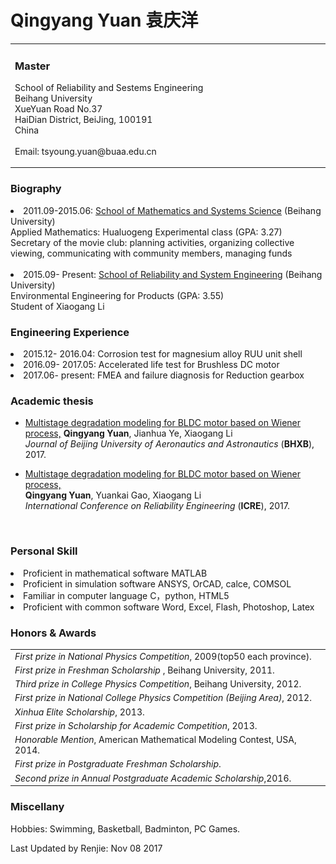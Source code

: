 # Qingyang Yuan 袁庆洋
<html>
	<head>
		<meta charset="utf-8" />
		<table>
			<tbody>
				<tr>
					<td width="560">
						<h3>Master</h3>
			  			<p>School of Reliability and Sestems Engineering<br />
						Beihang University <br />
          					XueYuan Road No.37 <br />
          					HaiDian District, BeiJing, 100191 <br />
          					China <br />
          					<br />
						Email: tsyoung.yuan@buaa.edu.cn</p>
					<td>
						<img src="./1.jpg" border="0" width="270"><br />
					</td>			
				</tr>
			</tbody>
		</table>
	</head>
<body>
<div id="biography">
<h3>Biography</h3>
<p>
  <li>2011.09-2015.06: <a href="http://smss.buaa.edu.cn/">School of Mathematics and Systems Science</a> (Beihang University)
  	<br />Applied Mathematics: Hualuogeng Experimental class (GPA: 3.27)
  <br />Secretary of the movie club: planning activities, organizing collective viewing, communicating with community members, managing funds <br /><br />
  <li>2015.09- Present: <a href="http://rse.buaa.edu.cn/">School of Reliability and System Engineering</a> (Beihang University)  
  <br />Environmental Engineering for Products (GPA: 3.55) <br />Student of <ahref="http://rse.buaa.edu.cn/teacher/lixiaogang.html">Xiaogang Li</a></li>
</p>
</div>
<div id="Engineering Experience">
<h3>Engineering Experience</h3>
    <li> 2015.12- 2016.04: Corrosion test for magnesium alloy RUU unit shell </li>
    <li> 2016.09- 2017.05: Accelerated life test for Brushless DC motor</li>
    <li> 2017.06- present: FMEA and failure diagnosis for Reduction gearbox</li>
</div>

<div id="publications">
<h3>Academic thesis</h3>
<ul>
  <li> <a href="./papers/BLDC电机温度退化多段维纳过程建模.pdf">Multistage degradation modeling for BLDC motor based on Wiener process,</a>
    <b>Qingyang Yuan</b>, Jianhua Ye, Xiaogang Li<br />
    <em>Journal of Beijing University of Aeronautics and Astronautics</em> (<b>BHXB</b>), 2017. <br />
    <p style="margin-top:3px"></p>
  </li>
   <li>
    <a href="./papers/Multistage degradation modeling for BLDC motor based on Wiener process(RE04).pdf">Multistage degradation modeling for BLDC motor based on Wiener process,<br /></a>
     <b>Qingyang Yuan</b>, Yuankai Gao, Xiaogang Li<br />
    <em>International Conference on Reliability Engineering</em> (<b>ICRE</b>), 2017. <br />
    <p style="margin-top:3px"></p>
  </li>
    <br />
</ul>
</div>
<div id="skill">
<h3>Personal Skill</h3>
    <li> Proficient in mathematical software MATLAB</li>
    <li> Proficient in simulation software ANSYS, OrCAD, calce, COMSOL</li>
    <li> Familiar in computer language C，python, HTML5</li>
    <li> Proficient with common software Word, Excel, Flash, Photoshop, Latex</li>
</div>
<div id="awards">
<h3>Honors & Awards</h3>
<table>
	<tbody>
		<tr><td><i>First prize in National Physics Competition</i>, 2009(top50 each province).</td></tr>
		<tr><td><I>First prize in Freshman Scholarship</I> , Beihang University, 2011.</td></tr>
		<tr><td><I>Third prize in College Physics Competition</I>,  Beihang University, 2012.</td></tr>
	    <tr><td><I>First prize in National College Physics Competition (Beijing Area)</I>, 2012.</td></tr>
	    <tr><td><I>Xinhua Elite Scholarship</I>, 2013.</td></tr>
		<tr><td><I>First prize in Scholarship for Academic Competition</I>, 2013.</td></tr>
		<tr><td><I>Honorable Mention</I>, American Mathematical Modeling Contest</a>, USA, 2014.</td></tr>
		<tr><td><I>First prize in Postgraduate Freshman Scholarship</I>.</td></tr>
		<tr><td><I>Second prize in Annual Postgraduate Academic Scholarship</I>,2016.</td></tr>
	</tbody>
</table>
</div>
<div id="habbits">
<h3>Miscellany</h3>
<p>Hobbies: Swimming, Basketball, Badminton, PC Games.</p>

<p>Last Updated by Renjie: Nov 08 2017</p>
<div id="footer">
	<div id="footer-text"></div>
</div>
</div>
</body>
</html>

